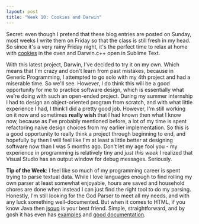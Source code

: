 ```yaml
---
layout: post
title: "Week 10: Cookies and Darwin"
---
```


Secret: even though I pretend that these blog entries are posted on Sunday, most weeks I write them on Friday so that the class is still fresh in my head. So since it's a very rainy Friday night, it's the perfect time to relax at home with [cookies](http://allrecipes.com/recipe/10419/quick-peanut-butter-cookies/) in the oven and Darwin.c++ open in Sublime Text.

With this latest project, Darwin, I've decided to try it on my own. Which means that I'm crazy and don't learn from past mistakes, because in Generic Programming, I attempted to go solo with my 4th project and had a miserable time. So we'll see. However, I do think this will be a good opportunity for me to practice software design, which is essentially what we're doing with such an open-ended project. During my summer internship I had to design an object-oriented program from scratch, and with what little experience I had, I think I did a pretty good job. However, I'm still working on it now and sometimes **really wish** that I had known then what I know now, because as I've probably mentioned before, a lot of my time is spent refactoring naive design choices from my earlier implementation. So this is a good opportunity to really think a project through beginning to end, and hopefully by then I will feel like I'm at least a little better at designing software now than I was 5 months ago. Don't let my age fool you - my experience in programming is relatively tiny and *just this week* I realized that Visual Studio has an output window for debug messages. Seriously.

**Tip of the Week**: I feel like so much of my programming career is spent trying to parse textual data. While I love languages enough to find rolling my own parser at least somewhat enjoyable, hours are saved and household chores are done when instead I can just find the right tool to do my parsing. Honestly, I'm still looking for the God Parser to meet all my needs, and with any luck something well-documented. But when it comes to HTML, if you know Java then [jsoup](http://jsoup.org/) is your best friend. Simple, straightforward, and by gosh it has even has [examples](http://jsoup.org/cookbook/input/load-document-from-url) and [good documentation](http://jsoup.org/apidocs/).